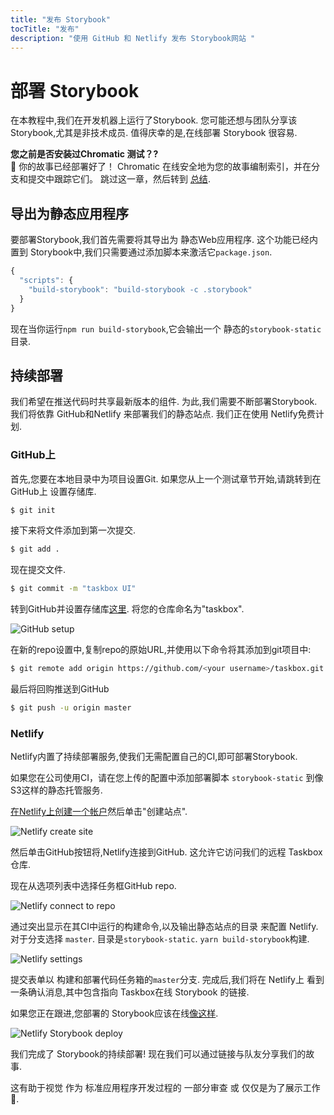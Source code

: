 ```yaml
---
title: "发布 Storybook"
tocTitle: "发布"
description: "使用 GitHub 和 Netlify 发布 Storybook网站 "
---
```

# 部署 Storybook

在本教程中,我们在开发机器上运行了Storybook. 您可能还想与团队分享该 Storybook,尤其是非技术成员. 值得庆幸的是,在线部署 Storybook 很容易.

<div class="aside">
<strong>您之前是否安装过Chromatic 测试？?</strong>
<br/>
🎉 你的故事已经部署好了！ Chromatic 在线安全地为您的故事编制索引，并在分支和提交中跟踪它们。 跳过这一章，然后转到 <a href="/conclusion">总结</a>.
</div>

## 导出为静态应用程序

要部署Storybook,我们首先需要将其导出为 静态Web应用程序. 这个功能已经内置到 Storybook中,我们只需要通过添加脚本来激活它`package.json`.

```javascript
{
  "scripts": {
    "build-storybook": "build-storybook -c .storybook"
  }
}
```

现在当你运行`npm run build-storybook`,它会输出一个 静态的`storybook-static`目录.

## 持续部署

我们希望在推送代码时共享最新版本的组件. 为此,我们需要不断部署Storybook. 我们将依靠 GitHub和Netlify 来部署我们的静态站点. 我们正在使用 Netlify免费计划.

### GitHub上

首先,您要在本地目录中为项目设置Git. 如果您从上一个测试章节开始,请跳转到在 GitHub上 设置存储库.

```bash
$ git init
```

接下来将文件添加到第一次提交.

```bash
$ git add .
```

现在提交文件.

```bash
$ git commit -m "taskbox UI"
```

转到GitHub并设置存储库[这里](https://github.com/new). 将您的仓库命名为"taskbox".

![GitHub setup](/github-create-taskbox.png)

在新的repo设置中,复制repo的原始URL,并使用以下命令将其添加到git项目中:

```bash
$ git remote add origin https://github.com/<your username>/taskbox.git
```

最后将回购推送到GitHub

```bash
$ git push -u origin master
```

### Netlify

Netlify内置了持续部署服务,使我们无需配置自己的CI,即可部署Storybook.

<div class="aside">
如果您在公司使用CI，请在您上传的配置中添加部署脚本 <code>storybook-static</code> 到像S3这样的静态托管服务.
</div>

[在Netlify上创建一个帐户](https://app.netlify.com/start)然后单击"创建站点".

![Netlify create site](/netlify-create-site.png)

然后单击GitHub按钮将,Netlify连接到GitHub. 这允许它访问我们的远程 Taskbox 仓库.

现在从选项列表中选择任务框GitHub repo.

![Netlify connect to repo](/netlify-account-picker.png)

通过突出显示在其CI中运行的构建命令,以及输出静态站点的目录 来配置 Netlify. 对于分支选择 `master`. 目录是`storybook-static`. `yarn build-storybook`构建.

![Netlify settings](/netlify-settings.png)

提交表单以 构建和部署代码任务箱的`master`分支. 完成后,我们将在 Netlify上 看到一条确认消息,其中包含指向 Taskbox在线 Storybook 的链接.

如果您正在跟进,您部署的 Storybook应该在线[像这样](https://clever-banach-415c03.netlify.com/).

![Netlify Storybook deploy](/netlify-storybook-deploy.png)

我们完成了 Storybook的持续部署! 现在我们可以通过链接与队友分享我们的故事.

这有助于视觉 作为 标准应用程序开发过程的 一部分审查 或 仅仅是为了展示工作💅.
